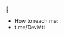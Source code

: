 👋 
- How to reach me:
- t.me/DevMti
<!---
DevMti/DevMti is a ✨ special ✨ repository because its `README.md` (this file) appears on your GitHub profile.
You can click the Preview link to take a look at your changes.
--->
